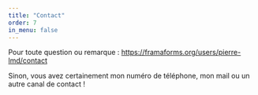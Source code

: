 ```yaml
---
title: "Contact"
order: 7
in_menu: false
---
```

Pour toute question ou remarque : [https://framaforms.org/users/pierre-lmd/contact ](https://framaforms.org/users/pierre-lmd/contact)


Sinon, vous avez certainement mon numéro de téléphone, mon mail ou un autre canal de contact ! 